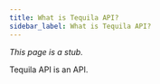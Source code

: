 ```yaml
---
title: What is Tequila API?
sidebar_label: What is Tequila API?
---
```


_This page is a stub._

Tequila API is an API.
